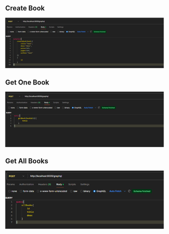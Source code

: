 
## Create Book
![alt text](./images/Mutation.png)

## Get One Book
![alt text](./images/GetOne.png)

## Get All Books
![alt text](./images/GetAll.png)